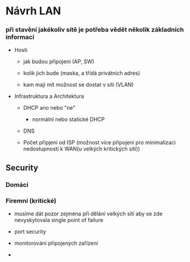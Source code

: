 # Návrh LAN

### při stavění jakékoliv sítě je potřeba vědět několik základních informací

- Hosti
  
  - jak budou připojeni (AP, SW)
  
  - kolik jich bude (maska, a třídá privátních adres)
  
  - kam mají mít možnost se dostat v síti (VLAN)

- Infrastruktura a Architektura

  - DHCP ano nebo "ne"
  
    - normální nebo statické DHCP
  
  - DNS
  
  - Počet připjení od ISP (možnost více připojení pro minimalizaci nedostupnosti k WAN(u velkých kritických sítí))
  

## Security

### Domácí

### Firemní (kritické)

- musíme dát pozor zejména při dělání velkých sítí aby se zde nevyskytovala single point of failure

- port security

- monitorování připojených zařízení

- 
